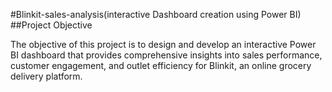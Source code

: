 #Blinkit-sales-analysis(interactive Dashboard creation using Power BI)
##Project Objective

The objective of this project is to design and develop an interactive Power BI dashboard that provides comprehensive insights into sales performance, customer engagement, and outlet efficiency for Blinkit, an online grocery delivery platform.
